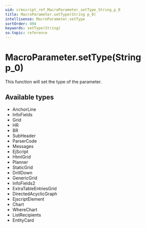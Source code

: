 ```yaml
---
uid: crmscript_ref_MacroParameter_setType_String_p_0
title: MacroParameter.setType(String p_0)
intellisense: MacroParameter.setType
sortOrder: 494
keywords: setType(String)
so.topic: reference
---
```


# MacroParameter.setType(String p_0)

This function will set the type of the parameter.

## Available types

* AnchorLine
* InfoFields
* Grid
* HR
* BR
* SubHeader
* ParserCode
* Messages
* EjScript
* HtmlGrid
* Planner
* StaticGrid
* DrillDown
* GenericGrid
* InfoFields2
* ExtraTableEntriesGrid
* DirectedAcyclicGraph
* EjscriptElement
* Chart
* WhereChart
* ListRecipients
* EntityCard

